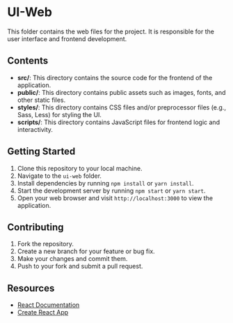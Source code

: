 # UI-Web

This folder contains the web files for the project. It is responsible for the user interface and frontend development.

## Contents

- **src/**: This directory contains the source code for the frontend of the application.
- **public/**: This directory contains public assets such as images, fonts, and other static files.
- **styles/**: This directory contains CSS files and/or preprocessor files (e.g., Sass, Less) for styling the UI.
- **scripts/**: This directory contains JavaScript files for frontend logic and interactivity.

## Getting Started

1. Clone this repository to your local machine.
2. Navigate to the `ui-web` folder.
3. Install dependencies by running `npm install` or `yarn install`.
4. Start the development server by running `npm start` or `yarn start`.
5. Open your web browser and visit `http://localhost:3000` to view the application.

## Contributing

1. Fork the repository.
2. Create a new branch for your feature or bug fix.
3. Make your changes and commit them.
4. Push to your fork and submit a pull request.

## Resources

- [React Documentation](https://reactjs.org/docs/getting-started.html)
- [Create React App](https://create-react-app.dev/docs/getting-started/)

